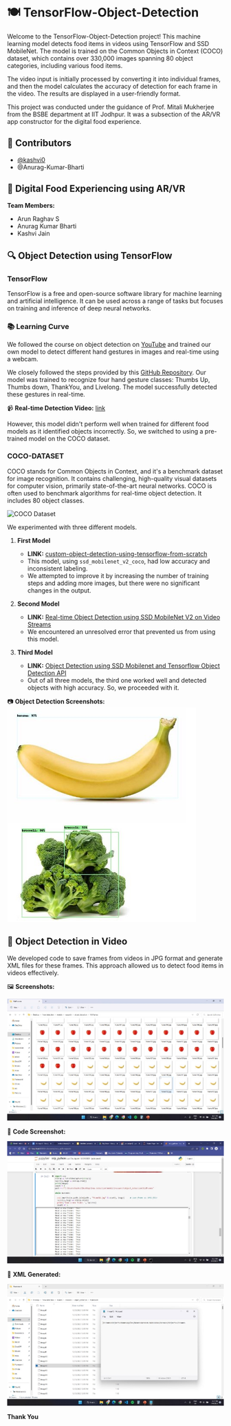 # 🍽️ TensorFlow-Object-Detection

Welcome to the TensorFlow-Object-Detection project! This machine learning model detects food items in videos using TensorFlow and SSD MobileNet. The model is trained on the Common Objects in Context (COCO) dataset, which contains over 330,000 images spanning 80 object categories, including various food items.

The video input is initially processed by converting it into individual frames, and then the model calculates the accuracy of detection for each frame in the video. The results are displayed in a user-friendly format.

This project was conducted under the guidance of Prof. Mitali Mukherjee from the BSBE department at IIT Jodhpur. It was a subsection of the AR/VR app constructor for the digital food experience. 

## 👥 Contributors
- [@kashvi0](https://github.com/kashvi0)
- @Anurag-Kumar-Bharti

## 🍔 Digital Food Experiencing using AR/VR

**Team Members:**
- Arun Raghav S
- Anurag Kumar Bharti
- Kashvi Jain

## 🔍 Object Detection using TensorFlow

### TensorFlow
TensorFlow is a free and open-source software library for machine learning and artificial intelligence. It can be used across a range of tasks but focuses on training and inference of deep neural networks.

### 📚 Learning Curve
We followed the course on object detection on [YouTube](https://www.youtube.com/watch?v=yqkISICHH-U&t=2260s) and trained our own model to detect different hand gestures in images and real-time using a webcam.

We closely followed the steps provided by this [GitHub Repository](https://github.com/nicknochnack/TFODCourse). Our model was trained to recognize four hand gesture classes: Thumbs Up, Thumbs down, ThankYou, and Livelong. The model successfully detected these gestures in real-time.

📹 **Real-time Detection Video:** [link](https://drive.google.com/file/d/1qrBVgpO8663VbQpn2BKV_TSPXYzMnkoO/view?usp=sharing)

However, this model didn't perform well when trained for different food models as it identified objects incorrectly. So, we switched to using a pre-trained model on the COCO dataset.

### COCO-DATASET
COCO stands for Common Objects in Context, and it's a benchmark dataset for image recognition. It contains challenging, high-quality visual datasets for computer vision, primarily state-of-the-art neural networks. COCO is often used to benchmark algorithms for real-time object detection. It includes 80 object classes.

![COCO Dataset](images/Aspose.Words.a8591ec5-08ed-4132-b54c-d01279b4be20.004.png)

We experimented with three different models.

1) **First Model**
   - **LINK:** [custom-object-detection-using-tensorflow-from-scratch](https://towardsdatascience.com/custom-object-detection-using-tensorflow-from-scratch-e61da2e10087)
   - This model, using `ssd_mobilenet_v2_coco`, had low accuracy and inconsistent labeling.
   - We attempted to improve it by increasing the number of training steps and adding more images, but there were no significant changes in the output.

2) **Second Model**
   - **LINK:** [Real-time Object Detection using SSD MobileNet V2 on Video Streams](https://heartbeat.comet.ml/real-time-object-detection-using-ssd-mobilenet-v2-on-video-streams-3bfc1577399c)
   - We encountered an unresolved error that prevented us from using this model.

3) **Third Model**
   - **LINK:** [Object Detection using SSD Mobilenet and Tensorflow Object Detection API](https://medium.com/@techmayank2000/object-detection-using-ssd-mobilenetv2-using-tensorflow-api-can-detect-any-single-class-from-31a31bbd0691)
   - Out of all three models, the third one worked well and detected objects with high accuracy. So, we proceeded with it.

📷 **Object Detection Screenshots:**
![Food Detection](images/Aspose.Words.a8591ec5-08ed-4132-b54c-d01279b4be20.013.jpeg)

## 🎥 Object Detection in Video

We developed code to save frames from videos in JPG format and generate XML files for these frames. This approach allowed us to detect food items in videos effectively.

🖼️ **Screenshots:**

![Video Frames](images/Aspose.Words.a8591ec5-08ed-4132-b54c-d01279b4be20.015.jpeg)

🧰 **Code Screenshot:**

![Code](images/Aspose.Words.a8591ec5-08ed-4132-b54c-d01279b4be20.016.jpeg)

📝 **XML Generated:**

![XML](images/Aspose.Words.a8591ec5-08ed-4132-b54c-d01279b4be20.017.jpeg)

**Thank You**
